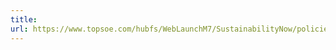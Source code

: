 ```yaml
---
title: 
url: https://www.topsoe.com/hubfs/WebLaunchM7/SustainabilityNow/policies/Haldor_Topsoe_no.7_TaxPolicy.pdf
---
```


